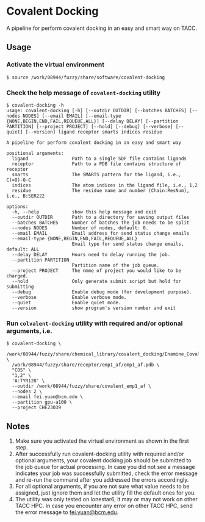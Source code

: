 # Covalent Docking

A pipeline for perform covalent docking in an easy and smart way on TACC.

## Usage
### Activate the virtual environment
```shell
$ source /work/08944/fuzzy/share/software/covalent-docking
```

### Check the help message of `covalent-docking` utility
```shell
$ covalent-docking -h
usage: covalent-docking [-h] [--outdir OUTDIR] [--batches BATCHES] [--nodes NODES] [--email EMAIL] [--email-type {NONE,BEGIN,END,FAIL,REQUEUE,ALL}] [--delay DELAY] [--partition PARTITION] [--project PROJECT] [--hold] [--debug] [--verbose] [--quiet] [--version] ligand receptor smarts indices residue

A pipeline for perform covalent docking in an easy and smart way

positional arguments:
  ligand                Path to a single SDF file contains ligands
  receptor              Path to a PDB file contains structure of receptor
  smarts                The SMARTS pattern for the ligand, i.e., C(=O)-O-C
  indices               The atom indices in the ligand file, i.e., 1,2
  residue               The residue name and number (Chain:ResNum), i.e., B:SER222

options:
  -h, --help            show this help message and exit
  --outdir OUTDIR       Path to a directory for saving output files
  --batches BATCHES     Number of batches the job needs to be split
  --nodes NODES         Number of nodes, default: 0.
  --email EMAIL         Email address for send status change emails
  --email-type {NONE,BEGIN,END,FAIL,REQUEUE,ALL}
                        Email type for send status change emails, default: ALL
  --delay DELAY         Hours need to delay running the job.
  --partition PARTITION
                        Partition name of the job queue.
  --project PROJECT     The nmme of project you would like to be charged.
  --hold                Only generate submit script but hold for submitting
  --debug               Enable debug mode (for development purpose).
  --verbose             Enable verbose mode.
  --quiet               Enable quiet mode.
  --version             show program's version number and exit

```

### Run `colvalent-docking` utility with required and/or optional arguments, i.e.
```shell
$ covalent-docking \
  /work/08944/fuzzy/share/chemical_library/covalent_docking/Enamine_Covalent_Compounds_SulfonylFloride_Fluorosulfates_20230811_3d.sdf \
  /work/08944/fuzzy/share/receptor/emp1_af/emp1_af.pdb \
  "COS" \
  "1,2" \
  'A:TYR128' \
  --outdir /work/08944/fuzzy/share/covalent_emp1_af \
  --nodes 2 \
  --email fei.yuan@bcm.edu \
  --partition gpu-a100 \
  --project CHE23039
```

## Notes
1. Make sure you activated the virtual environment as shown in the first step. 
2. After successfully run covalent-docking utility with required and/or optional 
    arguments, your covalent docking job should be submitted to the job queue 
    for actual processing. In case you did not see a message indicates your job 
    was successfully submitted, check the error message and re-run the command 
    after you addressed the errors accordingly.
3. For all optional arguments, if you are not sure what value needs to be assigned, 
    just ignore them and let the utility fill the default ones for you.
4. The utility was only tested on lonestar6, it may or may not work on other TACC 
    HPC. In case you encounter any error on other TACC HPC, send the error message 
    to fei.yuan@bcm.edu.
